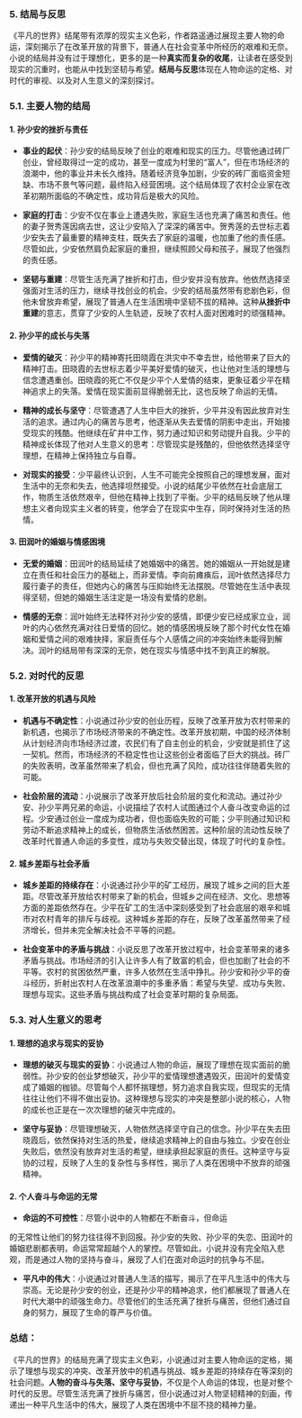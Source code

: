 ### 5. **结局与反思**

《平凡的世界》结尾带有浓厚的现实主义色彩，作者路遥通过展现主要人物的命运，深刻揭示了在改革开放的背景下，普通人在社会变革中所经历的艰难和无奈。小说的结局并没有过于理想化，更多的是一种**真实而复杂的收尾**，让读者在感受到现实的沉重时，也能从中找到坚韧与希望。**结局与反思**体现在人物命运的定格、对时代的审视、以及对人生意义的深刻探讨。

### 5.1. **主要人物的结局**

#### 1. **孙少安的挫折与责任**

- **事业的起伏**：孙少安的结局反映了创业的艰难和现实的压力。尽管他通过砖厂创业，曾经取得过一定的成功，甚至一度成为村里的“富人”，但在市场经济的浪潮中，他的事业并未长久维持。随着经济竞争加剧，少安的砖厂面临资金短缺、市场不景气等问题，最终陷入经营困境。这个结局体现了农村企业家在改革初期所面临的不确定性，成功背后是极大的风险。
  
- **家庭的打击**：少安不仅在事业上遭遇失败，家庭生活也充满了痛苦和责任。他的妻子贺秀莲因病去世，这让少安陷入了深深的痛苦中。贺秀莲的去世标志着少安失去了最重要的精神支柱，既失去了家庭的温暖，也加重了他的责任感。尽管如此，少安依然肩负起家庭的重担，继续照顾父母和孩子，展现了他强烈的责任感。

- **坚韧与重建**：尽管生活充满了挫折和打击，但少安并没有放弃。他依然选择坚强面对生活的压力，继续寻找创业的机会。少安的结局虽然带有悲剧色彩，但他未曾放弃希望，展现了普通人在生活困境中坚韧不拔的精神。这种**从挫折中重建**的意志，贯穿了少安的人生轨迹，反映了农村人面对困难时的顽强精神。

#### 2. **孙少平的成长与失落**

- **爱情的破灭**：孙少平的精神寄托田晓霞在洪灾中不幸去世，给他带来了巨大的精神打击。田晓霞的去世标志着少平美好爱情的破灭，也让他对生活的理想与信念遭遇重创。田晓霞的死亡不仅是少平个人爱情的结束，更象征着少平在精神追求上的失落。爱情在现实面前显得脆弱无比，这也反映了命运的无情。

- **精神的成长与坚守**：尽管遭遇了人生中巨大的挫折，少平并没有因此放弃对生活的追求。通过内心的痛苦与思考，他逐渐从失去爱情的阴影中走出，开始接受现实的残酷。他继续在矿井中工作，努力通过知识和劳动提升自我。少平的精神成长体现了他对人生意义的思考：尽管现实是残酷的，但他依然选择坚守理想，在精神上保持独立与自尊。

- **对现实的接受**：少平最终认识到，人生不可能完全按照自己的理想发展，面对生活中的无奈和失去，他选择坦然接受。小说的结尾少平依然在社会底层工作，物质生活依然艰辛，但他在精神上找到了平衡。少平的结局反映了他从理想主义者向现实主义者的转变，他学会了在现实中生存，同时保持对生活的热情。

#### 3. **田润叶的婚姻与情感困境**

- **无爱的婚姻**：田润叶的结局延续了她婚姻中的痛苦。她的婚姻从一开始就是建立在责任和社会压力的基础上，而非爱情。李向前瘫痪后，润叶依然选择尽力履行妻子的责任，但她内心的痛苦与压抑始终无法摆脱。尽管她在生活中表现得坚韧，但她的婚姻生活注定是一场没有爱情的悲剧。

- **情感的无奈**：润叶始终无法释怀对孙少安的感情，即便少安已经成家立业，润叶的内心依然充满对往日爱情的回忆。她的情感困境反映了那个时代女性在婚姻和爱情之间的艰难抉择，家庭责任与个人感情之间的冲突始终未能得到解决。润叶的结局带有深深的无奈，她在现实与情感中找不到真正的解脱。

### 5.2. **对时代的反思**

#### 1. **改革开放的机遇与风险**

- **机遇与不确定性**：小说通过孙少安的创业历程，反映了改革开放为农村带来的新机遇，也揭示了市场经济带来的不确定性。改革开放初期，中国的经济体制从计划经济向市场经济过渡，农民们有了自主创业的机会，少安就是抓住了这一契机。然而，市场经济的不稳定性也让这些创业者面临了巨大的挑战。砖厂的失败表明，改革虽然带来了机会，但也充满了风险，成功往往伴随着失败的可能。

- **社会阶层的流动**：小说展示了改革开放后社会阶层的变化和流动。通过孙少安、孙少平两兄弟的命运，小说描绘了农村人试图通过个人奋斗改变命运的过程。少安通过创业一度成为成功者，但也面临失败的可能；少平则通过知识和劳动不断追求精神上的成长，但物质生活依然困苦。这种阶层的流动性反映了改革时代普通人命运的多变性，成功与失败交替出现，体现了时代的复杂性。

#### 2. **城乡差距与社会矛盾**

- **城乡差距的持续存在**：小说通过孙少平的矿工经历，展现了城乡之间的巨大差距。尽管改革开放给农村带来了新的机会，但城乡之间在经济、文化、思想等方面的差距依然存在。少平在矿工的生活中深刻感受到了社会底层的艰辛和城市对农村青年的排斥与歧视。这种城乡差距的存在，反映了改革虽然带来了经济增长，但并未完全解决社会不平等的问题。

- **社会变革中的矛盾与挑战**：小说反思了改革开放过程中，社会变革带来的诸多矛盾与挑战。市场经济的引入让许多人有了致富的机会，但也加剧了社会的不平等。农村的贫困依然严重，许多人依然在生活中挣扎。孙少安和孙少平的奋斗经历，折射出农村人在改革浪潮中的多重矛盾：希望与失望、成功与失败、理想与现实。这些矛盾与挑战构成了社会变革时期的复杂局面。

### 5.3. **对人生意义的思考**

#### 1. **理想的追求与现实的妥协**

- **理想的破灭与现实的妥协**：小说通过人物的命运，展现了理想在现实面前的脆弱性。孙少安的创业梦想破灭，孙少平的爱情理想遭遇毁灭，田润叶的爱情变成了婚姻的枷锁。尽管每个人都怀揣理想，努力追求自我实现，但现实的无情往往让他们不得不做出妥协。这种理想与现实的冲突是整部小说的核心，人物的成长也正是在一次次理想的破灭中完成的。

- **坚守与妥协**：尽管理想破灭，人物依然选择坚守自己的信念。孙少平在失去田晓霞后，依然保持对生活的热爱，继续追求精神上的自由与独立。少安在创业失败后，依然没有放弃对生活的希望，继续承担起家庭的责任。这种坚守与妥协的过程，反映了人生的复杂性与多样性，揭示了人类在困境中不放弃的顽强精神。

#### 2. **个人奋斗与命运的无常**

- **命运的不可控性**：尽管小说中的人物都在不断奋斗，但命运

的无常性让他们的努力往往得不到回报。孙少安的失败、孙少平的失恋、田润叶的婚姻悲剧都表明，命运常常超越个人的掌控。尽管如此，小说并没有完全陷入悲观，而是通过人物的坚持与奋斗，展现了人们在面对命运时的抗争与不屈。

- **平凡中的伟大**：小说通过对普通人生活的描写，揭示了在平凡生活中的伟大与崇高。无论是孙少安的创业，还是孙少平的精神追求，他们都展现了普通人在时代大潮中的顽强生命力。尽管他们的生活充满了挫折与痛苦，但他们通过自身的努力，展现了生命的尊严与价值。

### 总结：

《平凡的世界》的结局充满了现实主义色彩，小说通过对主要人物命运的定格，揭示了理想与现实的冲突、改革开放中的机遇与挑战、城乡差距的持续存在等深刻的社会问题。**人物的奋斗与失落、坚守与妥协**，不仅是个人命运的体现，也是对整个时代的反思。尽管生活充满了挫折与痛苦，但小说通过对人物坚韧精神的刻画，传递出一种平凡生活中的伟大，展现了人类在困境中不屈不挠的精神力量。